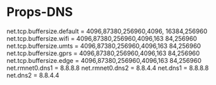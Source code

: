 # Props-DNS
net.tcp.buffersize.default = 4096,87380,256960,4096, 16384,256960
net.tcp.buffersize.wifi = 4096,87380,256960,4096,163 84,256960
net.tcp.buffersize.umts = 4096,87380,256960,4096,163 84,256960
net.tcp.buffersize.gprs = 4096,87380,256960,4096,163 84,256960
net.tcp.buffersize.edge = 4096,87380,256960,4096,163 84,256960
net.rmnet0.dns1 = 8.8.8.8
net.rmnet0.dns2 = 8.8.4.4
net.dns1 = 8.8.8.8
net.dns2 = 8.8.4.4
